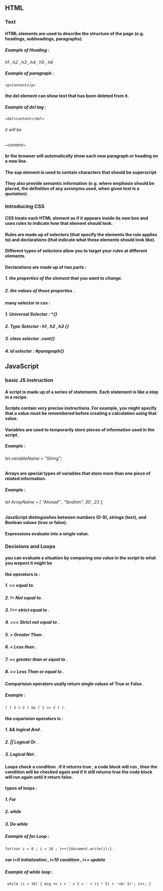 ## HTML
### Text
#### HTML elements are used to describe the structure of  the page (e.g. headings, subheadings, paragraphs).
##### Example of Heading :
*h1 , h2 , h3 , h4 , h5 , h6*
##### Example of paragraph :
`<p>Content</p>`

#### the **del** element can show text that has been deleted from it.
##### Example of del tag :
`<del>content</del> `
###### it will be 
~content~ 

#### **br** the browser will automatically show each new paragraph or heading  on a new line. 
#### The **sup** element is used  to contain characters that  should be superscript
#### They also provide semantic information (e.g. where  emphasis should be placed, the definition of any acronyms used, when given text is a quotation).

### Introducing CSS
#### CSS treats each HTML element as if it appears inside  its own box and uses rules to indicate how that  element should look.
#### Rules are made up of selectors (that specify the  elements the rule applies to) and declarations (that  indicate what these elements should look like).
#### Different types of selectors allow you to target your  rules at different elements.
#### Declarations are made up of two parts :
##### 1. the properties of the element that you want to change.
##### 2. the values of those properties .

#### many selector in css :
##### 1. Universal Selector : ***{}**
##### 2. Type Selector : **h1 , h2 , h3 {}**
##### 3. class selector **.cont{}**
##### 4. id selector : **#paragraph{}**


## JavaScript 
### basic JS instruction 
#### A script is made up of a series of statements. Each  statement is like a step in a recipe. 
#### Scripts contain very precise instructions. For example,  you might specify that a value must be remembered before creating a calculation using that value. 
#### Variables are used to temporarily store pieces of  information used in the script. 
##### Example :
###### let variableName = "String"; 

#### Arrays are special types of variables that store more  than one piece of related information. 
##### Example : 
###### let ArrayName = [ "Ahmad" , "Ibrahim", 30 , 23 ];

#### JavaScript distinguishes between numbers **(0-9)**, strings **(text)**, and Boolean values **(true or false)**.

#### Expressions evaluate into a single value.

### Decisions and Loops
#### you can evaluate a situation by comparing one value in the script to what you wxpect it might be
#### the operators is :
##### 1. == equal to.
##### 2. != Not equal to.
##### 3. !== strict equal to .
##### 4. === Strict not equal to .
##### 5. > Greater Than .
##### 6. < Less than .
##### 7. >= greater than or equal to .
##### 8. <= Less Than or equal to .

#### Comparision operators usally return single values of **True** or **False**.

##### Example :
`( ( 5 < 2 ) && ( 2 >= 3 ) )`.

#### the coparision operators is :
##### 1. && logical And .
##### 2. || Logical Or .
##### 3. Logical Not .


#### Loops check a condition . if it returns true , a code block will run , then the condition will be checked again and if it still returns true the code block will run again until it return false.

#### types of loops :
##### 1. For 
##### 2. while 
##### 3. Do while 

##### Example of for Loop : 
`for(var i = 0 ; i < 10 ; i++){document.write(i);}`.
##### *var i=0 initialization , i<10 condition , i++ update*

##### Example of while loop :
` while (i < 10) { msg += i + ' x 5 = ' + (i * 5) + '<br I>'; i++; }`